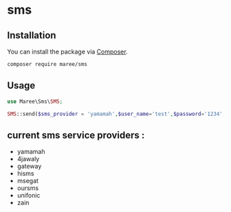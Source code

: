 # sms
## Installation

You can install the package via [Composer](https://getcomposer.org).

```bash
composer require maree/sms
```

## Usage

```php
use Maree\Sms\SMS;

SMS::send($sms_provider = 'yamamah',$user_name='test',$password='1234',$sender_name='Maree App',$phone='0020*********', $msg='sms sent successfuly');  


```


## current sms service providers :
- yamamah
- 4jawaly
- gateway
- hisms
- msegat
- oursms
- unifonic
- zain







